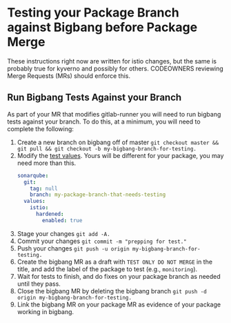 # Testing your Package Branch against Bigbang before Package Merge

These instructions right now are written for istio changes, but the same is probably true for kyverno and possibly for others. CODEOWNERS reviewing Merge Requests (MRs) should enforce this.

## Run Bigbang Tests Against your Branch

As part of your MR that modifies gitlab-runner you will need to run bigbang tests against your branch. To do this, at a minimum, you will need to complete the following:

1. Create a new branch on bigbang off of master `git checkout master && git pull && git checkout -b my-bigbang-branch-for-testing.`
1. Modify the [test values](https://repo1.dso.mil/big-bang/bigbang/-/blob/master/tests/test-values.yaml?ref_type=heads). Yours will be different for your package, you may need more than this.
    ```yaml
    sonarqube:
      git:
        tag: null
        branch: my-package-branch-that-needs-testing
      values:
        istio:
          hardened:
            enabled: true
    ```
1. Stage your changes `git add -A.`
1. Commit your changes `git commit -m "prepping for test."`
1. Push your changes `git push -u origin my-bigbang-branch-for-testing.`
1. Create the bigbang MR as a draft with `TEST ONLY DO NOT MERGE` in the title, and add the label of the package to test (e.g., `monitoring`).
1. Wait for tests to finish, and do fixes on your package branch as needed until they pass.
1. Close the bigbang MR by deleting the bigbang branch `git push -d origin my-bigbang-branch-for-testing.`
1. Link the bigbang MR on your package MR as evidence of your package working in bigbang.
